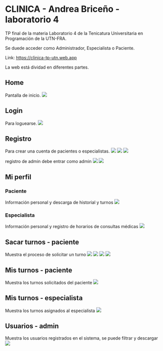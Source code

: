 # CLINICA - Andrea Briceño - laboratorio 4

TP final de la materia Laboratorio 4 de la Tenicatura Universitaria en Programación de la UTN-FRA.

Se duede acceder como Administrador, Especialista o Paciente.

Link: https://clinica-tp-utn.web.app

La web está dividad en diferentes partes.

## Home

Pantalla de inicio.
<img src="pantallas/1.png">

## Login

Para loguearse.
<img src="pantallas/2.png">

## Registro

Para crear una cuenta de pacientes o especialistas.
<img src="pantallas/3.png">
<img src="pantallas/4.png">
<img src="pantallas/5.png">

registro de admin debe entrar como admin
<img src="pantallas/6.png">
<img src="pantallas/7.png">

## Mi perfil

### Paciente

Información personal y descarga de historial y turnos
<img src="pantallas/8.png">

### Especialista

Información personal y registro de horarios de consultas médicas
<img src="pantallas/9.png">

## Sacar turnos - paciente

Muestra el proceso de solicitar un turno
<img src="pantallas/12.png">
<img src="pantallas/13.png">
<img src="pantallas/14.png">
<img src="pantallas/15.png">

## Mis turnos - paciente

Muestra los turnos solicitados del paciente
<img src="pantallas/11.png">

## Mis turnos - especialista

Muestra los turnos asignados al especialista
<img src="pantallas/10.png">

## Usuarios - admin

Muestra los usuarios registrados en el sistema, se puede filtrar y descargar
<img src="pantallas/16.png">


